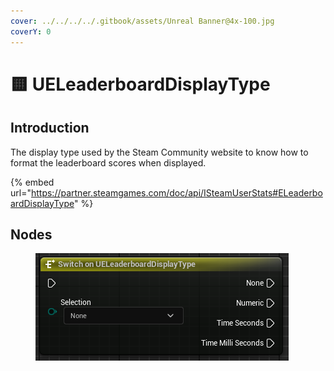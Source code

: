 ```yaml
---
cover: ../../../../.gitbook/assets/Unreal Banner@4x-100.jpg
coverY: 0
---
```


# 🟨 UELeaderboardDisplayType

## Introduction

The display type used by the Steam Community website to know how to format the leaderboard scores when displayed.&#x20;

{% embed url="https://partner.steamgames.com/doc/api/ISteamUserStats#ELeaderboardDisplayType" %}

## Nodes

<figure><img src="../../../../.gitbook/assets/image (328).png" alt=""><figcaption></figcaption></figure>
